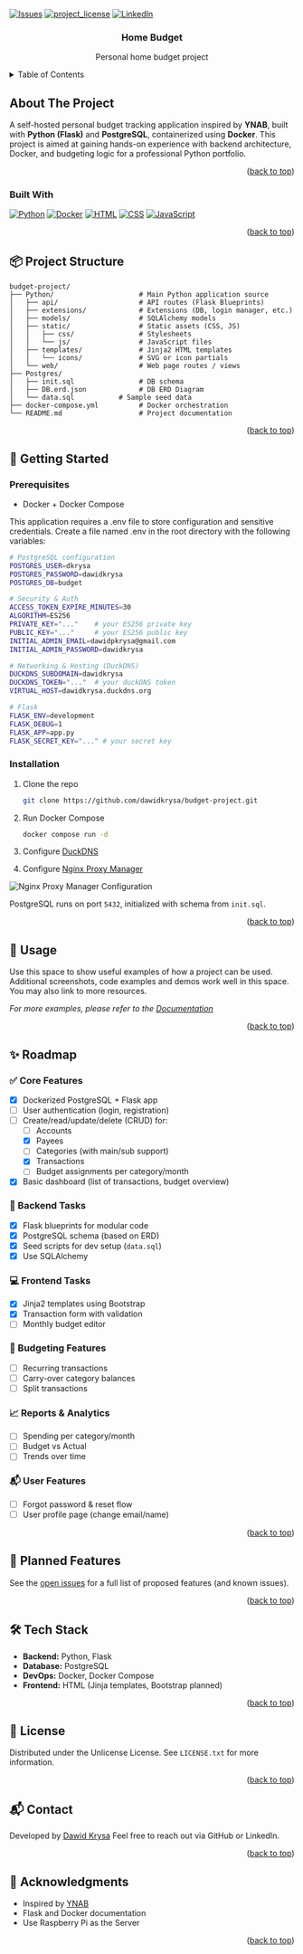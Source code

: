 <a id="readme-top"></a>



<!-- PROJECT SHIELDS -->
[![Issues][issues-shield]][issues-url]
[![project_license][license-shield]][license-url]
[![LinkedIn][linkedin-shield]][linkedin-url]


<h3 align="center">Home Budget</h3>

  <p align="center">
    Personal home budget project
    <br />

</div>



<!-- TABLE OF CONTENTS -->
<details>
  <summary>Table of Contents</summary>
  <ol>
    <li>
      <a href="#about-the-project">About The Project</a>
      <ul>
        <li><a href="#built-with">Built With</a></li>
      </ul>
    </li>
    <li>
      <a href="#getting-started">Getting Started</a>
      <ul>
        <li><a href="#prerequisites">Prerequisites</a></li>
        <li><a href="#installation">Installation</a></li>
      </ul>
    </li>
    <li><a href="#usage">Usage</a></li>
    <li><a href="#roadmap">Roadmap</a></li>
    <li><a href="#contributing">Contributing</a></li>
    <li><a href="#license">License</a></li>
    <li><a href="#contact">Contact</a></li>
    <li><a href="#acknowledgments">Acknowledgments</a></li>
  </ol>
</details>



<!-- ABOUT THE PROJECT -->
## About The Project

A self-hosted personal budget tracking application inspired by **YNAB**, built with **Python (Flask)** and **PostgreSQL**, containerized using **Docker**. This project is aimed at gaining hands-on experience with backend architecture, Docker, and budgeting logic for a professional Python portfolio.
<p align="right">(<a href="#readme-top">back to top</a>)</p>

### Built With

[![Python][Python]][Python-url]
[![Docker][Docker]][Docker-url]
[![HTML][HTML]][HTML-url]
[![CSS][CSS]][CSS-url]
[![JavaScript][JavaScript]][JavaScript-url]

<p align="right">(<a href="#readme-top">back to top</a>)</p>

## 📦 Project Structure

```
budget-project/
├── Python/                     # Main Python application source
│   ├── api/                    # API routes (Flask Blueprints)
│   ├── extensions/             # Extensions (DB, login manager, etc.)
│   ├── models/                 # SQLAlchemy models
│   ├── static/                 # Static assets (CSS, JS)
│   │   ├── css/                # Stylesheets
│   │   └── js/                 # JavaScript files
│   ├── templates/              # Jinja2 HTML templates
│   │   └── icons/              # SVG or icon partials
│   └── web/                    # Web page routes / views
├── Postgres/
│   ├── init.sql                # DB schema
│   ├── DB.erd.json             # DB ERD Diagram
│   └── data.sql           # Sample seed data
├── docker-compose.yml          # Docker orchestration
└── README.md                   # Project documentation
```
<p align="right">(<a href="#readme-top">back to top</a>)</p>

<!-- GETTING STARTED -->
## 🚀 Getting Started

### Prerequisites

- Docker + Docker Compose

This application requires a .env file to store configuration and sensitive credentials. Create a file named .env in the root directory with the following variables:
```sh
# PostgreSQL configuration
POSTGRES_USER=dkrysa
POSTGRES_PASSWORD=dawidkrysa
POSTGRES_DB=budget

# Security & Auth
ACCESS_TOKEN_EXPIRE_MINUTES=30
ALGORITHM=ES256
PRIVATE_KEY="..."    # your ES256 private key
PUBLIC_KEY="..."     # your ES256 public key
INITIAL_ADMIN_EMAIL=dawidpkrysa@gmail.com
INITIAL_ADMIN_PASSWORD=dawidkrysa

# Networking & Hosting (DuckDNS)
DUCKDNS_SUBDOMAIN=dawidkrysa
DUCKDNS_TOKEN="..."  # your duckDNS token
VIRTUAL_HOST=dawidkrysa.duckdns.org

# Flask
FLASK_ENV=development
FLASK_DEBUG=1
FLASK_APP=app.py
FLASK_SECRET_KEY="..." # your secret key
```

### Installation

1. Clone the repo
   ```sh
   git clone https://github.com/dawidkrysa/budget-project.git
   ```
2. Run Docker Compose
   ```sh
   docker compose run -d
   ```
3. Configure [DuckDNS](https://www.duckdns.org/)

4. Configure [Nginx Proxy Manager](https://nginxproxymanager.com/setup/#initial-run)

 <img src="images/nginx-proxy-manager-configuration.png" alt="Nginx Proxy Manager Configuration">

PostgreSQL runs on port `5432`, initialized with schema from `init.sql`.

<p align="right">(<a href="#readme-top">back to top</a>)</p>

<!-- USAGE EXAMPLES -->
## 📖 Usage

Use this space to show useful examples of how a project can be used. Additional screenshots, code examples and demos work well in this space. You may also link to more resources.

_For more examples, please refer to the [Documentation](https://example.com)_

<p align="right">(<a href="#readme-top">back to top</a>)</p>



<!-- ROADMAP -->
## ✨ Roadmap

### ✅ Core Features
- [x] Dockerized PostgreSQL + Flask app
- [ ] User authentication (login, registration)
- [ ] Create/read/update/delete (CRUD) for:
  - [ ] Accounts
  - [X] Payees
  - [ ] Categories (with main/sub support)
  - [X] Transactions
  - [ ] Budget assignments per category/month
- [X] Basic dashboard (list of transactions, budget overview)

### 🧱 Backend Tasks
- [X] Flask blueprints for modular code
- [X] PostgreSQL schema (based on ERD)
- [X] Seed scripts for dev setup (`data.sql`)
- [X] Use SQLAlchemy

### 💻 Frontend Tasks
- [X] Jinja2 templates using Bootstrap
- [X] Transaction form with validation
- [ ] Monthly budget editor

### 🔄 Budgeting Features
- [ ] Recurring transactions
- [ ] Carry-over category balances
- [ ] Split transactions

### 📈 Reports & Analytics
- [ ] Spending per category/month
- [ ] Budget vs Actual
- [ ] Trends over time

### 📬 User Features
- [ ] Forgot password & reset flow
- [ ] User profile page (change email/name)

<p align="right">(<a href="#readme-top">back to top</a>)</p>

## 🧠 Planned Features

See the [open issues](https://github.com/dawidkrysa/budget-project/issues) for a full list of proposed features (and known issues).

<p align="right">(<a href="#readme-top">back to top</a>)</p>

## 🛠️ Tech Stack

- **Backend:** Python, Flask
- **Database:** PostgreSQL
- **DevOps:** Docker, Docker Compose
- **Frontend:** HTML (Jinja templates, Bootstrap planned)

<p align="right">(<a href="#readme-top">back to top</a>)</p>

<!-- LICENSE -->
## 📄 License

Distributed under the Unlicense License. See `LICENSE.txt` for more information.

<p align="right">(<a href="#readme-top">back to top</a>)</p>

<!-- CONTACT -->
## 📬 Contact

Developed by [Dawid Krysa](https://www.linkedin.com/in/dawid-krysa/)
Feel free to reach out via GitHub or LinkedIn.

<p align="right">(<a href="#readme-top">back to top</a>)</p>

<!-- ACKNOWLEDGMENTS -->
## 🙏 Acknowledgments

* Inspired by [YNAB](https://www.youneedabudget.com/)
* Flask and Docker documentation
* Use Raspberry Pi as the Server



<p align="right">(<a href="#readme-top">back to top</a>)</p>



<!-- MARKDOWN LINKS & IMAGES -->
<!-- https://www.markdownguide.org/basic-syntax/#reference-style-links -->
[issues-shield]: https://img.shields.io/github/issues/dawidkrysa/budget-project.svg?style=for-the-badge
[issues-url]: https://github.com/dawidkrysa/budget-project/issues
[license-shield]: https://img.shields.io/github/license/dawidkrysa/budget-project?label=license&style=for-the-badge
[license-url]: https://github.com/dawidkrysa/budget-project/blob/master/LICENSE.txt
[linkedin-shield]: https://img.shields.io/badge/-LinkedIn-black.svg?style=for-the-badge&logo=linkedin&colorB=555
[linkedin-url]: https://linkedin.com/in/dawid-krysa
[product-screenshot]: images/screenshot.png
[Python]: https://img.shields.io/badge/python-3670A0?style=for-the-badge&logo=python&logoColor=ffdd54
[Python-url]: https://www.python.org/
[Docker]: https://img.shields.io/badge/docker-257bd6?style=for-the-badge&logo=docker&logoColor=white
[Docker-url]: https://www.docker.com/
[HTML]: https://img.shields.io/badge/html-E34F26?style=for-the-badge&logo=html5&logoColor=white
[HTML-url]: https://www.w3.org/TR/html52/
[CSS]: https://img.shields.io/badge/css-1572B6?style=for-the-badge&logo=css3&logoColor=white
[CSS-url]: https://www.w3.org/Style/CSS/
[JavaScript]: https://img.shields.io/badge/javascript-F7DF1E?style=for-the-badge&logo=javascript&logoColor=black


[JavaScript-url]: https://tc39.es/ecma262/